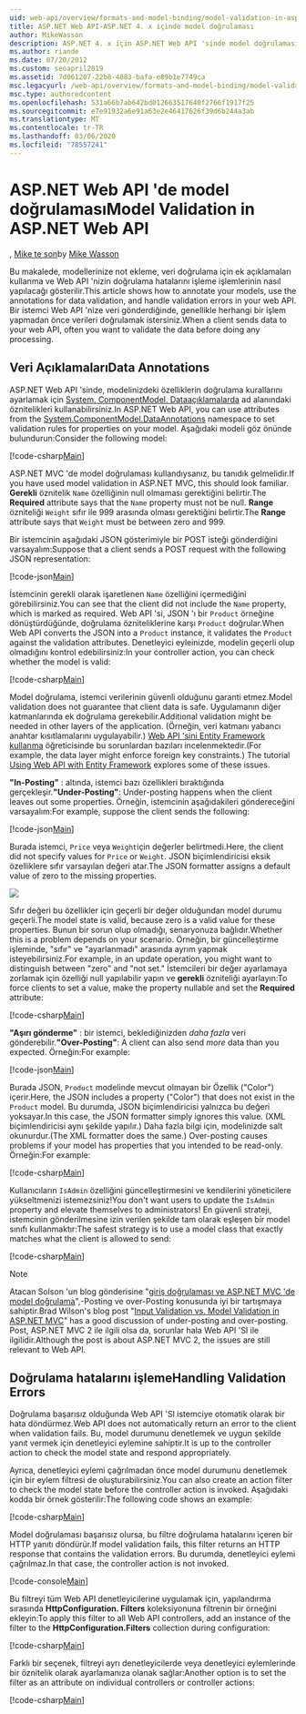 ```yaml
---
uid: web-api/overview/formats-and-model-binding/model-validation-in-aspnet-web-api
title: ASP.NET Web API-ASP.NET 4. x içinde model doğrulaması
author: MikeWasson
description: ASP.NET 4. x için ASP.NET Web API 'sinde model doğrulamasına genel bakış.
ms.author: riande
ms.date: 07/20/2012
ms.custom: seoapril2019
ms.assetid: 7d061207-22b8-4883-bafa-e89b1e7749ca
msc.legacyurl: /web-api/overview/formats-and-model-binding/model-validation-in-aspnet-web-api
msc.type: authoredcontent
ms.openlocfilehash: 531a66b7ab642bd012663517640f2766f1917f25
ms.sourcegitcommit: e7e91932a6e91a63e2e46417626f39d6b244a3ab
ms.translationtype: MT
ms.contentlocale: tr-TR
ms.lasthandoff: 03/06/2020
ms.locfileid: "78557241"
---
```

# <a name="model-validation-in-aspnet-web-api"></a><span data-ttu-id="c1119-103">ASP.NET Web API 'de model doğrulaması</span><span class="sxs-lookup"><span data-stu-id="c1119-103">Model Validation in ASP.NET Web API</span></span>

<span data-ttu-id="c1119-104">, [Mike te son](https://github.com/MikeWasson)</span><span class="sxs-lookup"><span data-stu-id="c1119-104">by [Mike Wasson](https://github.com/MikeWasson)</span></span>

<span data-ttu-id="c1119-105">Bu makalede, modellerinize not ekleme, veri doğrulama için ek açıklamaları kullanma ve Web API 'nizin doğrulama hatalarını işleme işlemlerinin nasıl yapılacağı gösterilir.</span><span class="sxs-lookup"><span data-stu-id="c1119-105">This article shows how to annotate your models, use the annotations for data validation, and handle validation errors in your web API.</span></span> <span data-ttu-id="c1119-106">Bir istemci Web API 'nize veri gönderdiğinde, genellikle herhangi bir işlem yapmadan önce verileri doğrulamak istersiniz.</span><span class="sxs-lookup"><span data-stu-id="c1119-106">When a client sends data to your web API, often you want to validate the data before doing any processing.</span></span> 

## <a name="data-annotations"></a><span data-ttu-id="c1119-107">Veri Açıklamaları</span><span class="sxs-lookup"><span data-stu-id="c1119-107">Data Annotations</span></span>

<span data-ttu-id="c1119-108">ASP.NET Web API 'sinde, modelinizdeki özelliklerin doğrulama kurallarını ayarlamak için [System. ComponentModel. Dataaçıklamalarda](/dotnet/api/system.componentmodel.dataannotations) ad alanındaki öznitelikleri kullanabilirsiniz.</span><span class="sxs-lookup"><span data-stu-id="c1119-108">In ASP.NET Web API, you can use attributes from the [System.ComponentModel.DataAnnotations](/dotnet/api/system.componentmodel.dataannotations) namespace to set validation rules for properties on your model.</span></span> <span data-ttu-id="c1119-109">Aşağıdaki modeli göz önünde bulundurun:</span><span class="sxs-lookup"><span data-stu-id="c1119-109">Consider the following model:</span></span>

[!code-csharp[Main](model-validation-in-aspnet-web-api/samples/sample1.cs)]

<span data-ttu-id="c1119-110">ASP.NET MVC 'de model doğrulaması kullandıysanız, bu tanıdık gelmelidir.</span><span class="sxs-lookup"><span data-stu-id="c1119-110">If you have used model validation in ASP.NET MVC, this should look familiar.</span></span> <span data-ttu-id="c1119-111">**Gerekli** öznitelik `Name` özelliğinin null olmaması gerektiğini belirtir.</span><span class="sxs-lookup"><span data-stu-id="c1119-111">The **Required** attribute says that the `Name` property must not be null.</span></span> <span data-ttu-id="c1119-112">**Range** özniteliği `Weight` sıfır ile 999 arasında olması gerektiğini belirtir.</span><span class="sxs-lookup"><span data-stu-id="c1119-112">The **Range** attribute says that `Weight` must be between zero and 999.</span></span>

<span data-ttu-id="c1119-113">Bir istemcinin aşağıdaki JSON gösterimiyle bir POST isteği gönderdiğini varsayalım:</span><span class="sxs-lookup"><span data-stu-id="c1119-113">Suppose that a client sends a POST request with the following JSON representation:</span></span>

[!code-json[Main](model-validation-in-aspnet-web-api/samples/sample2.json)]

<span data-ttu-id="c1119-114">İstemcinin gerekli olarak işaretlenen `Name` özelliğini içermediğini görebilirsiniz.</span><span class="sxs-lookup"><span data-stu-id="c1119-114">You can see that the client did not include the `Name` property, which is marked as required.</span></span> <span data-ttu-id="c1119-115">Web API 'si, JSON 'ı bir `Product` örneğine dönüştürdüğünde, doğrulama özniteliklerine karşı `Product` doğrular.</span><span class="sxs-lookup"><span data-stu-id="c1119-115">When Web API converts the JSON into a `Product` instance, it validates the `Product` against the validation attributes.</span></span> <span data-ttu-id="c1119-116">Denetleyici eyleinizde, modelin geçerli olup olmadığını kontrol edebilirsiniz:</span><span class="sxs-lookup"><span data-stu-id="c1119-116">In your controller action, you can check whether the model is valid:</span></span>

[!code-csharp[Main](model-validation-in-aspnet-web-api/samples/sample3.cs)]

<span data-ttu-id="c1119-117">Model doğrulama, istemci verilerinin güvenli olduğunu garanti etmez.</span><span class="sxs-lookup"><span data-stu-id="c1119-117">Model validation does not guarantee that client data is safe.</span></span> <span data-ttu-id="c1119-118">Uygulamanın diğer katmanlarında ek doğrulama gerekebilir.</span><span class="sxs-lookup"><span data-stu-id="c1119-118">Additional validation might be needed in other layers of the application.</span></span> <span data-ttu-id="c1119-119">(Örneğin, veri katmanı yabancı anahtar kısıtlamalarını uygulayabilir.) [Web API 'sini Entity Framework kullanma](../data/using-web-api-with-entity-framework/part-1.md) öğreticisinde bu sorunlardan bazıları incelenmektedir.</span><span class="sxs-lookup"><span data-stu-id="c1119-119">(For example, the data layer might enforce foreign key constraints.) The tutorial [Using Web API with Entity Framework](../data/using-web-api-with-entity-framework/part-1.md) explores some of these issues.</span></span>

<span data-ttu-id="c1119-120">**"In-Posting"** : altında, istemci bazı özellikleri bıraktığında gerçekleşir.</span><span class="sxs-lookup"><span data-stu-id="c1119-120">**"Under-Posting"**: Under-posting happens when the client leaves out some properties.</span></span> <span data-ttu-id="c1119-121">Örneğin, istemcinin aşağıdakileri göndereceğini varsayalım:</span><span class="sxs-lookup"><span data-stu-id="c1119-121">For example, suppose the client sends the following:</span></span>

[!code-json[Main](model-validation-in-aspnet-web-api/samples/sample4.json)]

<span data-ttu-id="c1119-122">Burada istemci, `Price` veya `Weight`için değerler belirtmedi.</span><span class="sxs-lookup"><span data-stu-id="c1119-122">Here, the client did not specify values for `Price` or `Weight`.</span></span> <span data-ttu-id="c1119-123">JSON biçimlendiricisi eksik özelliklere sıfır varsayılan değeri atar.</span><span class="sxs-lookup"><span data-stu-id="c1119-123">The JSON formatter assigns a default value of zero to the missing properties.</span></span>

![](model-validation-in-aspnet-web-api/_static/image1.png)

<span data-ttu-id="c1119-124">Sıfır değeri bu özellikler için geçerli bir değer olduğundan model durumu geçerli.</span><span class="sxs-lookup"><span data-stu-id="c1119-124">The model state is valid, because zero is a valid value for these properties.</span></span> <span data-ttu-id="c1119-125">Bunun bir sorun olup olmadığı, senaryonuza bağlıdır.</span><span class="sxs-lookup"><span data-stu-id="c1119-125">Whether this is a problem depends on your scenario.</span></span> <span data-ttu-id="c1119-126">Örneğin, bir güncelleştirme işleminde, "sıfır" ve "ayarlanmadı" arasında ayrım yapmak isteyebilirsiniz.</span><span class="sxs-lookup"><span data-stu-id="c1119-126">For example, in an update operation, you might want to distinguish between "zero" and "not set."</span></span> <span data-ttu-id="c1119-127">İstemcileri bir değer ayarlamaya zorlamak için özelliği null yapılabilir yapın ve **gerekli** özniteliği ayarlayın:</span><span class="sxs-lookup"><span data-stu-id="c1119-127">To force clients to set a value, make the property nullable and set the **Required** attribute:</span></span>

[!code-csharp[Main](model-validation-in-aspnet-web-api/samples/sample5.cs?highlight=1-2)]

<span data-ttu-id="c1119-128">**"Aşırı gönderme"** : bir istemci, beklediğinizden *daha fazla* veri gönderebilir.</span><span class="sxs-lookup"><span data-stu-id="c1119-128">**"Over-Posting"**: A client can also send *more* data than you expected.</span></span> <span data-ttu-id="c1119-129">Örneğin:</span><span class="sxs-lookup"><span data-stu-id="c1119-129">For example:</span></span>

[!code-json[Main](model-validation-in-aspnet-web-api/samples/sample6.json)]

<span data-ttu-id="c1119-130">Burada JSON, `Product` modelinde mevcut olmayan bir Özellik ("Color") içerir.</span><span class="sxs-lookup"><span data-stu-id="c1119-130">Here, the JSON includes a property ("Color") that does not exist in the `Product` model.</span></span> <span data-ttu-id="c1119-131">Bu durumda, JSON biçimlendiricisi yalnızca bu değeri yoksayar.</span><span class="sxs-lookup"><span data-stu-id="c1119-131">In this case, the JSON formatter simply ignores this value.</span></span> <span data-ttu-id="c1119-132">(XML biçimlendiricisi aynı şekilde yapılır.) Daha fazla bilgi için, modelinizde salt okunurdur.</span><span class="sxs-lookup"><span data-stu-id="c1119-132">(The XML formatter does the same.) Over-posting causes problems if your model has properties that you intended to be read-only.</span></span> <span data-ttu-id="c1119-133">Örneğin:</span><span class="sxs-lookup"><span data-stu-id="c1119-133">For example:</span></span>

[!code-csharp[Main](model-validation-in-aspnet-web-api/samples/sample7.cs)]

<span data-ttu-id="c1119-134">Kullanıcıların `IsAdmin` özelliğini güncelleştirmesini ve kendilerini yöneticilere yükseltmenizi istemezsiniz!</span><span class="sxs-lookup"><span data-stu-id="c1119-134">You don't want users to update the `IsAdmin` property and elevate themselves to administrators!</span></span> <span data-ttu-id="c1119-135">En güvenli strateji, istemcinin gönderilmesine izin verilen şekilde tam olarak eşleşen bir model sınıfı kullanmaktır:</span><span class="sxs-lookup"><span data-stu-id="c1119-135">The safest strategy is to use a model class that exactly matches what the client is allowed to send:</span></span>

[!code-csharp[Main](model-validation-in-aspnet-web-api/samples/sample8.cs)]

> [!NOTE]
> <span data-ttu-id="c1119-136">Atacan Solson 'un blog gönderisine "[giriş doğrulaması ve ASP.NET MVC 'de model doğrulama](http://bradwilson.typepad.com/blog/2010/01/input-validation-vs-model-validation-in-aspnet-mvc.html)",-Posting ve over-Posting konusunda iyi bir tartışmaya sahiptir.</span><span class="sxs-lookup"><span data-stu-id="c1119-136">Brad Wilson's blog post "[Input Validation vs. Model Validation in ASP.NET MVC](http://bradwilson.typepad.com/blog/2010/01/input-validation-vs-model-validation-in-aspnet-mvc.html)" has a good discussion of under-posting and over-posting.</span></span> <span data-ttu-id="c1119-137">Post, ASP.NET MVC 2 ile ilgili olsa da, sorunlar hala Web API 'SI ile ilgilidir.</span><span class="sxs-lookup"><span data-stu-id="c1119-137">Although the post is about ASP.NET MVC 2, the issues are still relevant to Web API.</span></span>

## <a name="handling-validation-errors"></a><span data-ttu-id="c1119-138">Doğrulama hatalarını işleme</span><span class="sxs-lookup"><span data-stu-id="c1119-138">Handling Validation Errors</span></span>

<span data-ttu-id="c1119-139">Doğrulama başarısız olduğunda Web API 'SI istemciye otomatik olarak bir hata döndürmez.</span><span class="sxs-lookup"><span data-stu-id="c1119-139">Web API does not automatically return an error to the client when validation fails.</span></span> <span data-ttu-id="c1119-140">Bu, model durumunu denetlemek ve uygun şekilde yanıt vermek için denetleyici eylemine sahiptir.</span><span class="sxs-lookup"><span data-stu-id="c1119-140">It is up to the controller action to check the model state and respond appropriately.</span></span>

<span data-ttu-id="c1119-141">Ayrıca, denetleyici eylemi çağrılmadan önce model durumunu denetlemek için bir eylem filtresi de oluşturabilirsiniz.</span><span class="sxs-lookup"><span data-stu-id="c1119-141">You can also create an action filter to check the model state before the controller action is invoked.</span></span> <span data-ttu-id="c1119-142">Aşağıdaki kodda bir örnek gösterilir:</span><span class="sxs-lookup"><span data-stu-id="c1119-142">The following code shows an example:</span></span>

[!code-csharp[Main](model-validation-in-aspnet-web-api/samples/sample9.cs)]

<span data-ttu-id="c1119-143">Model doğrulaması başarısız olursa, bu filtre doğrulama hatalarını içeren bir HTTP yanıtı döndürür.</span><span class="sxs-lookup"><span data-stu-id="c1119-143">If model validation fails, this filter returns an HTTP response that contains the validation errors.</span></span> <span data-ttu-id="c1119-144">Bu durumda, denetleyici eylemi çağrılmaz.</span><span class="sxs-lookup"><span data-stu-id="c1119-144">In that case, the controller action is not invoked.</span></span>

[!code-console[Main](model-validation-in-aspnet-web-api/samples/sample10.cmd)]

<span data-ttu-id="c1119-145">Bu filtreyi tüm Web API denetleyicilerine uygulamak için, yapılandırma sırasında **HttpConfiguration. Filters** koleksiyonuna filtrenin bir örneğini ekleyin:</span><span class="sxs-lookup"><span data-stu-id="c1119-145">To apply this filter to all Web API controllers, add an instance of the filter to the **HttpConfiguration.Filters** collection during configuration:</span></span>

[!code-csharp[Main](model-validation-in-aspnet-web-api/samples/sample11.cs)]

<span data-ttu-id="c1119-146">Farklı bir seçenek, filtreyi ayrı denetleyicilerde veya denetleyici eylemlerinde bir öznitelik olarak ayarlamanıza olanak sağlar:</span><span class="sxs-lookup"><span data-stu-id="c1119-146">Another option is to set the filter as an attribute on individual controllers or controller actions:</span></span>

[!code-csharp[Main](model-validation-in-aspnet-web-api/samples/sample12.cs)]
